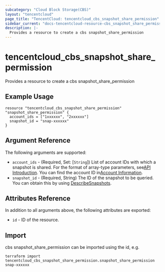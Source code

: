 ```yaml
---
subcategory: "Cloud Block Storage(CBS)"
layout: "tencentcloud"
page_title: "TencentCloud: tencentcloud_cbs_snapshot_share_permission"
sidebar_current: "docs-tencentcloud-resource-cbs_snapshot_share_permission"
description: |-
  Provides a resource to create a cbs snapshot_share_permission
---
```


# tencentcloud_cbs_snapshot_share_permission

Provides a resource to create a cbs snapshot_share_permission

## Example Usage

```hcl
resource "tencentcloud_cbs_snapshot_share_permission" "snapshot_share_permission" {
  account_ids = ["1xxxxxx", "2xxxxxx"]
  snapshot_id = "snap-xxxxxx"
}
```

## Argument Reference

The following arguments are supported:

* `account_ids` - (Required, Set: [`String`]) List of account IDs with which a snapshot is shared. For the format of array-type parameters, see[API Introduction](https://cloud.tencent.com/document/api/213/568). You can find the account ID in[Account Information](https://console.cloud.tencent.com/developer).
* `snapshot_id` - (Required, String) The ID of the snapshot to be queried. You can obtain this by using [DescribeSnapshots](https://cloud.tencent.com/document/api/362/15647).

## Attributes Reference

In addition to all arguments above, the following attributes are exported:

* `id` - ID of the resource.



## Import

cbs snapshot_share_permission can be imported using the id, e.g.

```
terraform import tencentcloud_cbs_snapshot_share_permission.snapshot_share_permission snap-xxxxxx
```

